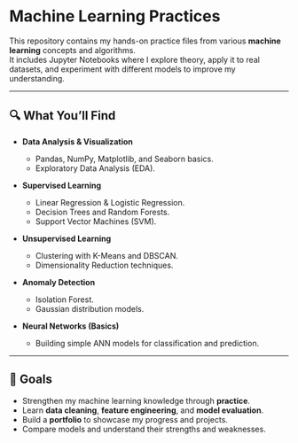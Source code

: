 # Machine Learning Practices

This repository contains my hands-on practice files from various **machine learning** concepts and algorithms.  
It includes Jupyter Notebooks where I explore theory, apply it to real datasets, and experiment with different models to improve my understanding.

---

## 🔍 What You’ll Find

- **Data Analysis & Visualization**
  - Pandas, NumPy, Matplotlib, and Seaborn basics.
  - Exploratory Data Analysis (EDA).

- **Supervised Learning**
  - Linear Regression & Logistic Regression.
  - Decision Trees and Random Forests.
  - Support Vector Machines (SVM).

- **Unsupervised Learning**
  - Clustering with K-Means and DBSCAN.
  - Dimensionality Reduction techniques.

- **Anomaly Detection**
  - Isolation Forest.
  - Gaussian distribution models.

- **Neural Networks (Basics)**
  - Building simple ANN models for classification and prediction.

---

## 🎯 Goals

- Strengthen my machine learning knowledge through **practice**.
- Learn **data cleaning**, **feature engineering**, and **model evaluation**.
- Build a **portfolio** to showcase my progress and projects.
- Compare models and understand their strengths and weaknesses.


